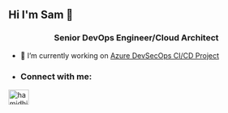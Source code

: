 ## Hi I'm Sam 👋
<h3 align="center"> Senior DevOps Engineer/Cloud Architect</h3>

- 🔭 I’m currently working on [Azure DevSecOps CI/CD Project](https://github.com/SamNwangwu/Azure-DevSecOps-Project)

- <h3 align="left">Connect with me:</h3>
<p align="left">
<a href="[https://linkedin.com/in/hamidhirsi](https://www.linkedin.com/in/samuel-nwangwu/)" target="blank"><img align="center" src="https://raw.githubusercontent.com/rahuldkjain/github-profile-readme-generator/master/src/images/icons/Social/linked-in-alt.svg" alt="hamidhirsi" height="30" width="40" /></a>
</p>


<!--
**SamNwangwu/samnwangwu** is a ✨ _special_ ✨ repository because its `README.md` (this file) appears on your GitHub profile.

Here are some ideas to get you started:


- 🌱 I’m currently learning ...
- 👯 I’m looking to collaborate on ...
- 🤔 I’m looking for help with ...
- 💬 Ask me about ...
- 📫 How to reach me: ...
- 😄 Pronouns: ...
- ⚡ Fun fact: ...
-->

